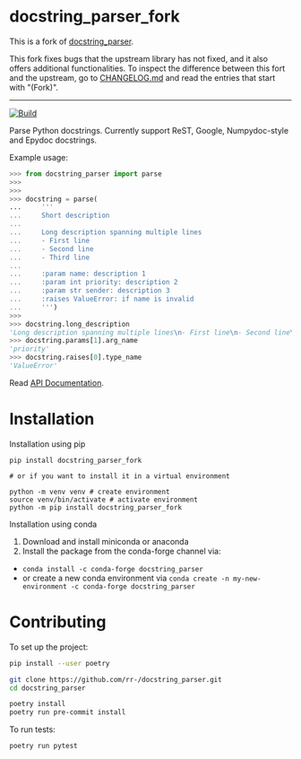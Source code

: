 docstring_parser_fork
================

This is a fork of [docstring_parser](https://github.com/rr-/docstring_parser).

This fork fixes bugs that the upstream library has not fixed, and it also
offers additional functionalities. To inspect the difference between this
fort and the upstream, go to [CHANGELOG.md](./CHANGELOG.md) and read the
entries that start with "(Fork)".

------

[![Build](https://github.com/rr-/docstring_parser/actions/workflows/build.yml/badge.svg)](https://github.com/rr-/docstring_parser/actions/workflows/build.yml)

Parse Python docstrings. Currently support ReST, Google, Numpydoc-style and
Epydoc docstrings.

Example usage:

```python
>>> from docstring_parser import parse
>>>
>>>
>>> docstring = parse(
...     '''
...     Short description
...
...     Long description spanning multiple lines
...     - First line
...     - Second line
...     - Third line
...
...     :param name: description 1
...     :param int priority: description 2
...     :param str sender: description 3
...     :raises ValueError: if name is invalid
...     ''')
>>>
>>> docstring.long_description
'Long description spanning multiple lines\n- First line\n- Second line\n- Third line'
>>> docstring.params[1].arg_name
'priority'
>>> docstring.raises[0].type_name
'ValueError'
```

Read [API Documentation](https://rr-.github.io/docstring_parser/).

# Installation

Installation using pip

```shell
pip install docstring_parser_fork

# or if you want to install it in a virtual environment

python -m venv venv # create environment
source venv/bin/activate # activate environment
python -m pip install docstring_parser_fork
```

Installation using conda


1. Download and install miniconda or anaconda
2. Install the package from the conda-forge channel via:
  - `conda install -c conda-forge docstring_parser`
  - or create a new conda environment via `conda create -n my-new-environment -c conda-forge docstring_parser`


# Contributing

To set up the project:
```sh
pip install --user poetry

git clone https://github.com/rr-/docstring_parser.git
cd docstring_parser

poetry install
poetry run pre-commit install
```

To run tests:
```
poetry run pytest
```
